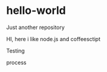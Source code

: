 # hello-world
Just another repository

HI, 
here i like node.js and coffeesctipt

Testing 

process

